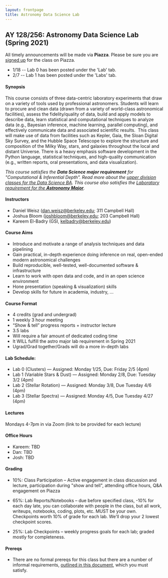```yaml
---
layout: frontpage
title: Astronomy Data Science Lab
---
```


## AY 128/256: Astronomy Data Science Lab (Spring 2021)

<!--
<div class="alert alert-primary" role="alert">

Interested in taking this class? You should read the <a href="https://ucb-datalab.github.io/pages/prereq.html">Prereqs</a> page carefully to make sure you'll be a good fit.<br/>
</div>
-->

<div class="alert alert-info" role="alert">
 All timely announcements will be made via <b>Piazza</b>. Please be sure you are <a href="https://piazza.com/berkeley/spring2021/ay128256/home" alt="Piazza Homepage">signed up</a> for the class on Piazza.
</div>


<div class="alert alert-primary" role="alert">
<ul>
<li>1/18 -- Lab 0 has been posted under the 'Lab' tab.</li>
<li>2/7 -- Lab 1 has been posted under the 'Labs' tab.</li> 
</ul>
</div>
<!--
<li>3/1 -- Lab 2 has been posted under the 'Labs' tab.</li> 
<li>3/29 -- Lab 3 has been posted under the 'Labs' tab.</li> 
</ul>
</div> -->

#### Synopsis

This course consists of three data-centric laboratory experiments that draw on a variety of tools used by professional astronomers. Students will learn to procure and clean data (drawn from a variety of world-class astronomical facilities), assess the fidelity/quality of data, build and apply models to describe data, learn statistical and computational techniques to analyze data (e.g., Bayesian inference, machine learning, parallel computing), and effectively communicate data and associated scientific results.  This class will make use of data from facilities such as Kepler, Gaia, the Sloan Digital Sky Survey, and the Hubble Space Telescope to explore the structure and composition of the Milky Way, stars, and galaxies throughout the local and distant Universe. There is a heavy emphasis software development in the Python language, statistical techniques, and high-quality communication (e.g., written reports, oral presentations, and data visualization). 


<i>This course satisfies the <b>Data Science major requirement</b> for "Computational & Inferential Depth". Read more about the <a href="https://data.berkeley.edu/degrees/data-science-ba/upper-division">upper division classes for the Data Science BA</a>. This course also satisfies the <a href="https://astro.berkeley.edu/programs/undergraduate-program/astrophysics-major">Laboratory requirement for the <b>Astronomy Major</b></a>.</i>

#### Instructors

* Daniel Weisz (dan.weisz@berkeley.edu; 311 Campbell Hall)
* Joshua Bloom (joshbloom@berkeley.edu; 203 Campbell Hall)
* Kareem El-Badry (GSI, kelbadry@berkeley.edu)




#### Course Aims

* Introduce and motivate a range of analysis techniques and data pipelining
* Gain practical, in-depth experience doing inference on real, open-ended modern astronomical challenges
* Build reproducible, well-tested, well-documented software & infrastructure
* Learn to work with open data and code, and in an open science environment
* Hone presentation (speaking & visualization) skills
* Develop skills for future in academia, industry, ...


#### Course Format

* 4 credits (grad and undergrad)
* 1 weekly 3 hour meeting
* “Show & tell” progress reports + instructor lecture
* 3.5 labs
* Will require a fair amount of dedicated coding time
* It WILL fulfill the astro major lab requirement in Spring 2021
* Ugrad/Grad together/Grads will do a more in-depth labs 

#### Lab Schedule:

 * Lab 0 (Clusters) — Assigned: Monday 1/25, Due: Friday 2/5 (4pm)
 * Lab 1 (Variable Stars & Dust) — Assigned: Monday 2/8, Due: Tuesday 3/2 (4pm)
 * Lab 2 (Stellar Rotation) — Assigned: Monday 3/8, Due Tuesday 4/6 (4pm)
 * Lab 3 (Stellar Spectra) — Assigned: Monday 4/5, Due Tuesday 4/27 (4pm)
 

#### Lectures

Mondays 4-7pm in via Zoom (link to be provided for each lecture) 


#### Office Hours

* Kareem: TBD <!-- Thurs 2–3 in 419 Campbell -->
* Dan: TBD <!-- Tue Noon–1pm in 355 Campbell -->
* Josh: TBD <!--  Wed 4–5pm in 203 Campbell -->

#### Grading

 * 10%: Class Participation – Active engagement in class discussion and lecture, participation during "show and tell", attending office hours, Q&A engagement on Piazza
 
 * 65%: Lab Reports/Notebooks – due before specified class, -10% for each day late, you can collaborate with people in the class, but all work, writeups, notebooks, coding, plots, etc. MUST be your own. Checkpoints worth 10% of grade for each lab. We'll drop your 2 lowest checkpoint scores.

 * 25%: Lab Checkpoints – weekly progress goals for each lab; graded mostly for completeness.


#### Prereqs

* There are no formal prereqs for this class but there are a number of informal requirements, [outlined in this document](https://ucb-datalab.github.io/pages/prereq.html), which you must satisfy.

